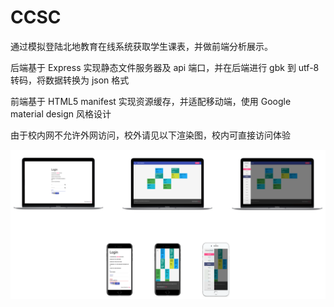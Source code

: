 # CCSC

通过模拟登陆北地教育在线系统获取学生课表，并做前端分析展示。

后端基于 Express 实现静态文件服务器及 api 端口，并在后端进行 gbk 到 utf-8 转码，将数据转换为 json 格式

前端基于 HTML5 manifest 实现资源缓存，并适配移动端，使用 Google material design 风格设计

由于校内网不允许外网访问，校外请见以下渲染图，校内可直接访问体验

![pig](https://github.com/STayinloves/CUGB-Class-Schedule-Crawler/raw/master/pic.png)